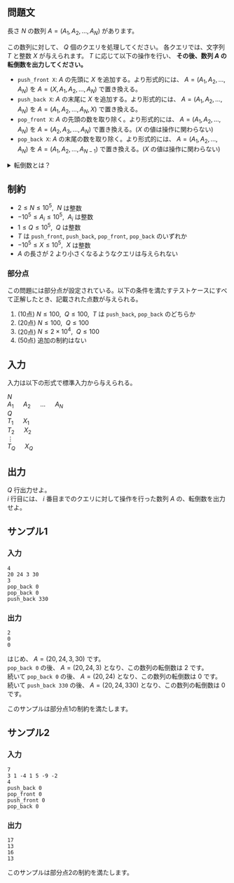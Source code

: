 ## 問題文

長さ $N$ の数列 $A = (A_1, A_2, \ldots , A_N)$ があります。

この数列に対して、 $Q$ 個のクエリを処理してください。
各クエリでは、文字列 $T$ と整数 $X$ が与えられます。
$T$ に応じて以下の操作を行い、 **その後、数列 $A$ の転倒数を出力してください。**

- `push_front X`: $A$ の先頭に $X$ を追加する。より形式的には、 $A = (A_1, A_2, \ldots , A_N)$ を $A = (X, A_1, A_2, \ldots , A_N)$ で置き換える。
- `push_back X`: $A$ の末尾に $X$ を追加する。より形式的には、 $A = (A_1, A_2, \ldots , A_N)$ を $A = (A_1, A_2, \ldots , A_N, X)$ で置き換える。
- `pop_front X`: $A$ の先頭の数を取り除く。より形式的には、 $A = (A_1, A_2, \ldots , A_N)$ を $A = (A_2, A_3, \ldots , A_N)$ で置き換える。($X$ の値は操作に関わらない)
- `pop_back X`: $A$ の末尾の数を取り除く。より形式的には、 $A = (A_1, A_2, \ldots , A_N)$ を $A = (A_1, A_2, \ldots, A_{N-1})$ で置き換える。($X$ の値は操作に関わらない)

<details><summary>転倒数とは？</summary>

数列 $A = (A_1, A_2, \ldots , A_N)$ の転倒数とは、
$1 \leq i < j \leq N$ かつ $A_i > A_j$ を満たす、整数の組 $(i, j)$ の個数です。

</details>

## 制約

- $2 \leq N \leq 10^5, ~~ N$ は整数
- $-10^5 \leq A_i \leq 10^5, ~~ A_i$ は整数
- $1 \leq Q \leq 10^5, ~~ Q$ は整数
- $T$ は `push_front`, `push_back`, `pop_front`, `pop_back` のいずれか
- $-10^5 \leq X \leq 10^5, ~~ X$ は整数
- $A$ の長さが 2 より小さくなるようなクエリは与えられない

### 部分点
この問題には部分点が設定されている。以下の条件を満たすテストケースにすべて正解したとき、記載された点数が与えられる。
1. (10点) $N \leq 100, ~~ Q \leq 100, ~~ T$ は `push_back`, `pop_back` のどちらか
1. (20点) $N \leq 100, ~~ Q \leq 100$
1. (20点) $N \leq 2 \times 10^4, ~~ Q \leq 100$
1. (50点) 追加の制約はない

## 入力
入力は以下の形式で標準入力から与えられる。

<div class="code-math">

$N$  
$A_1$ &emsp; $A_2$ &emsp; $\ldots$ &emsp; $A_N$  
$Q$  
$T_1$ &emsp; $X_1$  
$T_2$ &emsp; $X_2$  
$\vdots$  
$T_Q$ &emsp; $X_Q$  

</div>

## 出力
$Q$ 行出力せよ。  
$i$ 行目には、 $i$ 番目までのクエリに対して操作を行った数列 $A$ の、転倒数を出力せよ。

## サンプル1
### 入力
```
4
20 24 3 30
3
pop_back 0
pop_back 0
push_back 330
```

### 出力
```
2
0
0
```

はじめ、 $A = (20, 24, 3, 30)$ です。  
`pop_back 0` の後、 $A = (20, 24, 3)$ となり、この数列の転倒数は 2 です。  
続いて `pop_back 0`  の後、 $A = (20, 24)$ となり、この数列の転倒数は 0 です。  
続いて `push_back 330` の後、 $A = (20, 24, 330)$ となり、この数列の転倒数は 0 です。

このサンプルは部分点1の制約を満たします。

## サンプル2
### 入力
```
7
3 1 -4 1 5 -9 -2
4
push_back 0
pop_front 0
push_front 0
pop_back 0
```

### 出力
```
17
13
16
13
```

このサンプルは部分点2の制約を満たします。
